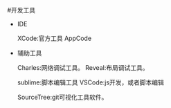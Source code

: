 #开发工具

* IDE

  XCode:官方工具
  AppCode
  
* 辅助工具  

  Charles:网络调试工具。
  Reveal:布局调试工具。
  
  sublime:脚本编辑工具
  VSCode:js开发，或者脚本编辑

  SourceTree:git可视化工具软件。